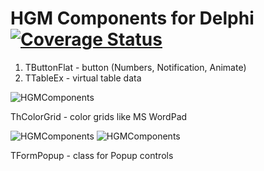 # HGM Components for Delphi [![Coverage Status](https://coveralls.io/repos/github/HemulGM/Components/badge.svg?branch=master)](https://coveralls.io/github/HemulGM/Components?branch=master)

1. TButtonFlat - button (Numbers, Notification, Animate)
2. TTableEx - virtual table data

![HGMComponents](https://hemulgm.ru/images/preview/hgm_comp1.png)

ThColorGrid - color grids like MS WordPad

![HGMComponents](https://hemulgm.ru/images/preview/hcolorgrid.png)
![HGMComponents](https://hemulgm.ru/images/preview/hcolorgrid_w.png)

TFormPopup - class for Popup controls
